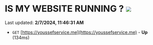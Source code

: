 # IS MY WEBSITE RUNNING ? [![](https://img.shields.io/static/v1?label=Sponsor&message=%E2%9D%A4&logo=GitHub&color=%23fe8e86)](https://github.com/sponsors/<username>)

Last updated: **2/7/2024, 11:46:31 AM**

- `GET` [https://youssefservice.me](https://youssefservice.me) - **Up** (134ms)
